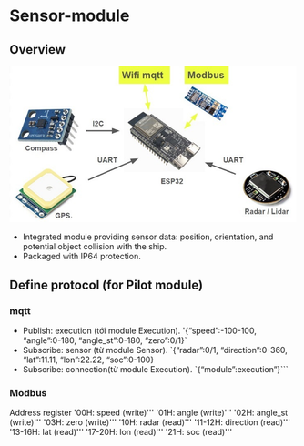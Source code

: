 # Sensor-module
## Overview

![Image](Image/sensor_system.jpg)

- Integrated module providing sensor data: position, orientation, and potential object collision with the ship.
- Packaged with IP64 protection.

## Define protocol (for Pilot module)
### mqtt
- Publish: execution (tới module Execution).
'{“speed”:-100-100, “angle”:0-180, “angle_st”:0-180, “zero”:0/1}`
- Subscribe: sensor (từ module Sensor).
`{“radar”:0/1, “direction”:0-360, “lat”:11.11, “lon”:22.22, “soc”:0-100}
- Subscribe: connection(từ module Execution).
`{“module”:execution”}```
### Modbus
Address register
'00H: speed			    (write)'''
'01H: angle			    (write)'''
'02H: angle_st		  (write)'''
'03H: zero			    (write)'''
'10H: radar			    (read)'''
'11-12H: direction	(read)'''
'13-16H: lat			  (read)'''
'17-20H: lon			  (read)'''
'21H: soc			      (read)'''
